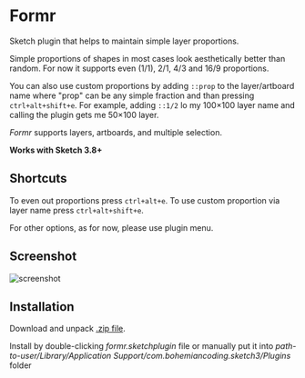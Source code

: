 # Formr

Sketch plugin that helps to maintain simple layer proportions.  

Simple proportions of shapes in most cases look aesthetically better than random.
For now it supports even (1/1), 2/1, 4/3 and 16/9 proportions.

You can also use custom proportions by adding `::prop` to the layer/artboard name where "prop" can be any simple fraction and than pressing `ctrl+alt+shift+e`. For example, adding `::1/2` lo my 100×100 layer name and calling the plugin gets me 50×100 layer.

*Formr* supports layers, artboards, and multiple selection.  

__Works with Sketch 3.8+__

## Shortcuts  

To even out proportions press `ctrl+alt+e`.
To use custom proportion via layer name press `ctrl+alt+shift+e`.

For other options, as for now, please use plugin menu.  

## Screenshot  

![screenshot](https://github.com/lessthanzero/Formr/blob/master/screenshot.png)  

## Installation  
Download and unpack [.zip file](https://github.com/lessthanzero/Formr/blob/master/formr-2.0.zip).  

Install by double-clicking _formr.sketchplugin_ file or manually put it into _path-to-user/Library/Application Support/com.bohemiancoding.sketch3/Plugins_ folder
